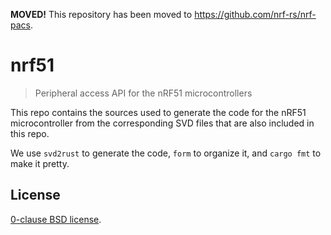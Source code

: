 **MOVED!** This repository has been moved to <https://github.com/nrf-rs/nrf-pacs>.

# nrf51

> Peripheral access API for the nRF51 microcontrollers

This repo contains the sources used to generate the code for the nRF51
microcontroller from the corresponding SVD files that are also included
in this repo.

We use `svd2rust` to generate the code, `form` to organize it, and `cargo fmt`
to make it pretty.

## License

[0-clause BSD license](LICENSE-0BSD.txt).
